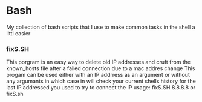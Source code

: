 Bash
====

My collection of bash scripts that I use to make common tasks in the shell a littl easier

### fixS.SH
This porgram is an easy way to delete old IP addresses and cruft from the known_hosts file after a failed connection due to a mac addres change
This progam can be used either with an IP addrress as an argument or without any argumants in which case in will check your current shells history for the last IP addressed you used to try to connect the IP 
usage:
fixS.SH 8.8.8.8
or
fixS.sh
